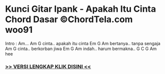
 # Kunci Gitar Ipank - Apakah Itu Cinta Chord Dasar ©ChordTela.com woo91


Intro : Am... Am G cinta.. apakah itu cinta Em G Am bertanya.. tanpa sengaja Am G cinta.. berkorban jiwa Em G Am indah.. harum bermakna.. G C G Am hee

###  <a href="https://shortlighzx.web.app?sq=Kunci Gitar Ipank - Apakah Itu Cinta Chord Dasar ©ChordTela.com"> >> VERSI LENGKAP KLIK DISINI << </a>
